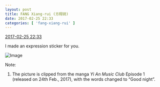 ```yaml
---
layout: post
title: FANG Xiang-rui (方翔锐)
date: 2017-02-25 22:33
categories: [ 'fang-xiang-rui' ]
---
```


<div class="weibo-info">
  <a href="http://weibo.com/6117583008/ExdyqhM0z">2017-02-25 22:33</a>
</div>

I made an expression sticker for you.

<!-- more -->

![Image](http://wx4.sinaimg.cn/mw690/006G0KNGgy1fd3387s5fnj30i00g9jte.jpg)

Note:
1. The picture is clipped from the manga *Yi An Music Club* Episode 1 (released on 24th Feb., 2017), with the words changed to “Good night”.
